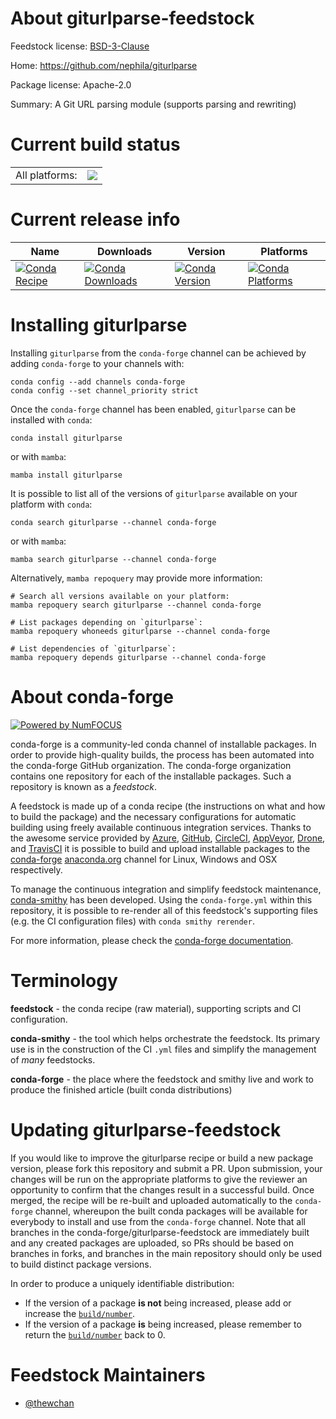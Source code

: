 About giturlparse-feedstock
===========================

Feedstock license: [BSD-3-Clause](https://github.com/conda-forge/giturlparse-feedstock/blob/main/LICENSE.txt)

Home: https://github.com/nephila/giturlparse

Package license: Apache-2.0

Summary: A Git URL parsing module (supports parsing and rewriting)

Current build status
====================


<table><tr><td>All platforms:</td>
    <td>
      <a href="https://dev.azure.com/conda-forge/feedstock-builds/_build/latest?definitionId=21203&branchName=main">
        <img src="https://dev.azure.com/conda-forge/feedstock-builds/_apis/build/status/giturlparse-feedstock?branchName=main">
      </a>
    </td>
  </tr>
</table>

Current release info
====================

| Name | Downloads | Version | Platforms |
| --- | --- | --- | --- |
| [![Conda Recipe](https://img.shields.io/badge/recipe-giturlparse-green.svg)](https://anaconda.org/conda-forge/giturlparse) | [![Conda Downloads](https://img.shields.io/conda/dn/conda-forge/giturlparse.svg)](https://anaconda.org/conda-forge/giturlparse) | [![Conda Version](https://img.shields.io/conda/vn/conda-forge/giturlparse.svg)](https://anaconda.org/conda-forge/giturlparse) | [![Conda Platforms](https://img.shields.io/conda/pn/conda-forge/giturlparse.svg)](https://anaconda.org/conda-forge/giturlparse) |

Installing giturlparse
======================

Installing `giturlparse` from the `conda-forge` channel can be achieved by adding `conda-forge` to your channels with:

```
conda config --add channels conda-forge
conda config --set channel_priority strict
```

Once the `conda-forge` channel has been enabled, `giturlparse` can be installed with `conda`:

```
conda install giturlparse
```

or with `mamba`:

```
mamba install giturlparse
```

It is possible to list all of the versions of `giturlparse` available on your platform with `conda`:

```
conda search giturlparse --channel conda-forge
```

or with `mamba`:

```
mamba search giturlparse --channel conda-forge
```

Alternatively, `mamba repoquery` may provide more information:

```
# Search all versions available on your platform:
mamba repoquery search giturlparse --channel conda-forge

# List packages depending on `giturlparse`:
mamba repoquery whoneeds giturlparse --channel conda-forge

# List dependencies of `giturlparse`:
mamba repoquery depends giturlparse --channel conda-forge
```


About conda-forge
=================

[![Powered by
NumFOCUS](https://img.shields.io/badge/powered%20by-NumFOCUS-orange.svg?style=flat&colorA=E1523D&colorB=007D8A)](https://numfocus.org)

conda-forge is a community-led conda channel of installable packages.
In order to provide high-quality builds, the process has been automated into the
conda-forge GitHub organization. The conda-forge organization contains one repository
for each of the installable packages. Such a repository is known as a *feedstock*.

A feedstock is made up of a conda recipe (the instructions on what and how to build
the package) and the necessary configurations for automatic building using freely
available continuous integration services. Thanks to the awesome service provided by
[Azure](https://azure.microsoft.com/en-us/services/devops/), [GitHub](https://github.com/),
[CircleCI](https://circleci.com/), [AppVeyor](https://www.appveyor.com/),
[Drone](https://cloud.drone.io/welcome), and [TravisCI](https://travis-ci.com/)
it is possible to build and upload installable packages to the
[conda-forge](https://anaconda.org/conda-forge) [anaconda.org](https://anaconda.org/)
channel for Linux, Windows and OSX respectively.

To manage the continuous integration and simplify feedstock maintenance,
[conda-smithy](https://github.com/conda-forge/conda-smithy) has been developed.
Using the ``conda-forge.yml`` within this repository, it is possible to re-render all of
this feedstock's supporting files (e.g. the CI configuration files) with ``conda smithy rerender``.

For more information, please check the [conda-forge documentation](https://conda-forge.org/docs/).

Terminology
===========

**feedstock** - the conda recipe (raw material), supporting scripts and CI configuration.

**conda-smithy** - the tool which helps orchestrate the feedstock.
                   Its primary use is in the construction of the CI ``.yml`` files
                   and simplify the management of *many* feedstocks.

**conda-forge** - the place where the feedstock and smithy live and work to
                  produce the finished article (built conda distributions)


Updating giturlparse-feedstock
==============================

If you would like to improve the giturlparse recipe or build a new
package version, please fork this repository and submit a PR. Upon submission,
your changes will be run on the appropriate platforms to give the reviewer an
opportunity to confirm that the changes result in a successful build. Once
merged, the recipe will be re-built and uploaded automatically to the
`conda-forge` channel, whereupon the built conda packages will be available for
everybody to install and use from the `conda-forge` channel.
Note that all branches in the conda-forge/giturlparse-feedstock are
immediately built and any created packages are uploaded, so PRs should be based
on branches in forks, and branches in the main repository should only be used to
build distinct package versions.

In order to produce a uniquely identifiable distribution:
 * If the version of a package **is not** being increased, please add or increase
   the [``build/number``](https://docs.conda.io/projects/conda-build/en/latest/resources/define-metadata.html#build-number-and-string).
 * If the version of a package **is** being increased, please remember to return
   the [``build/number``](https://docs.conda.io/projects/conda-build/en/latest/resources/define-metadata.html#build-number-and-string)
   back to 0.

Feedstock Maintainers
=====================

* [@thewchan](https://github.com/thewchan/)

